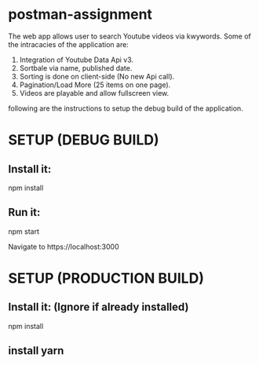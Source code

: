 # postman-assignment

The web app allows user to search Youtube videos via kwywords. Some of the intracacies of the application are:

1. Integration of Youtube Data Api v3.
2. Sortbale via name, published date.
3. Sorting is done on client-side (No new Api call).
4. Pagination/Load More (25 items on one page).
5. Videos are playable and allow fullscreen view.

following are the instructions to setup the debug build of the application.

# SETUP (DEBUG BUILD)

## Install it: 

npm install 

## Run it: 

npm start

Navigate to https://localhost:3000

# SETUP (PRODUCTION BUILD)

## Install it: (Ignore if already installed)

npm install

## install yarn 
